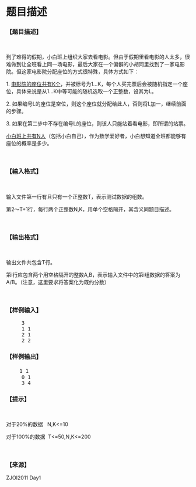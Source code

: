 # 题目描述


<h3>
【题目描述】
</h3>
<p>
<br/>
</p>
<p>
到了难得的假期，小白班上组织大家去看电影。但由于假期里看电影的人太多，很难做到让全班看上同一场电影，最后大家在一个偏僻的小胡同里找到了一家电影院。但这家电影院分配座位的方式很特殊，具体方式如下：
</p>
<p>
1. <u>电影院的座位共有K个</u>，并被标号为1…K，每个人买完票后会被随机指定一个座位，具体来说是从1…K中等可能的随机选取一个正整数，设其为L。
</p>
<p>
2. 如果编号L的座位是空位，则这个座位就分配给此人，否则将L加一，继续前面的步骤。
</p>
<p>
3. 如果在第二步中不存在编号L的座位，则该人只能站着看电影，即所谓的站票。
</p>
<p>
<u>小白班上共有N人</u>（包括小白自己），作为数学爱好者，小白想知道全班都能够有座位的概率是多少。
</p>
<p>
<br/>
</p>
<h3>
【输入格式】
</h3>
<p>
<br/>
</p>
<p>
输入文件第一行有且只有一个正整数T，表示测试数据的组数。
</p>
<p>
第2～T+1行，每行两个正整数N,K，用单个空格隔开，其含义同题目描述。
</p>
<p>
<br/>
</p>
<h3>
【输出格式】
</h3>
<p>
<br/>
</p>
<p>
输出文件共包含T行。
</p>
<p>
第i行应包含两个用空格隔开的整数A,B，表示输入文件中的第i组数据的答案为A/B。（注意，这里要求将答案化为既约分数）
</p>
<p>
<br/>
</p>
<h3>
【样例输入】
</h3>
<pre>     3
     1 1
     2 1
     2 2
</pre>
<h3>
【样例输出】
</h3>
<pre>　　 1 1
     0 1
     3 4
</pre>
<h3>
【提示】
</h3>
<p>
<br/>
</p>
<p>
对于20%的数据   N,K&lt;=10
</p>
<p>
对于100%的数据  T&lt;=50,N,K&lt;=200
</p>
<p>
<br/>
</p>
<h3>
【来源】
</h3>
<p>
ZJOI2011 Day1
</p>
